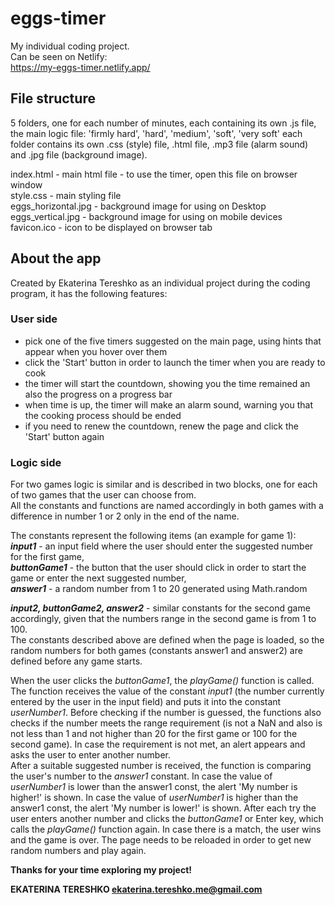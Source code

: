 # eggs-timer

My individual coding project.  
Can be seen on Netlify:  
https://my-eggs-timer.netlify.app/

## File structure 
5 folders, one for each number of minutes, each containing its own .js file, the main logic file:
'firmly hard', 'hard', 'medium', 'soft', 'very soft'
each folder contains its own .css (style) file, .html file, .mp3 file (alarm sound) and .jpg file (background image).  

index.html - main html file - to use the timer, open this file on browser window  
style.css - main styling file  
eggs_horizontal.jpg - background image for using on Desktop
eggs_vertical.jpg - background image for using on mobile devices 
favicon.ico - icon to be displayed on browser tab  

## About the app
Created by Ekaterina Tereshko as an individual project during the coding program, it has the following features:

### User side
- pick one of the five timers suggested on the main page, using hints that appear when you hover over them  
- click the 'Start' button in order to launch the timer when you are ready to cook  
- the timer will start the countdown, showing you the time remained an also the progress on a progress bar
- when time is up, the timer will make an alarm sound, warning you that the cooking process should be ended
- if you need to renew the countdown, renew the page and click the 'Start' button again

### Logic side

For two games logic is similar and is described in two blocks, one for each of two games that the user can choose from.  
All the constants and functions are named accordingly in both games with a difference in number 1 or 2 only in the end of the name.  

The constants represent the following items (an example for game 1):   
***input1*** - an input field where the user should enter the suggested number for the first game,   
***buttonGame1*** - the button that the user should click in order to start the game or enter the next suggested number,  
***answer1*** - a random number from 1 to 20 generated using Math.random  

***input2, buttonGame2, answer2*** - similar constants for the second game accordingly, given that the numbers range in the second game is from 1 to 100.  
The constants described above are defined when the page is loaded, so the random numbers for both games (constants answer1 and answer2) are defined before any game starts.  

When the user clicks the _buttonGame1_, the _playGame()_ function is called. The function receives the value of the constant _input1_ (the number currently entered by the user in the input field) and puts it into the constant _userNumber1_. Before checking if the number is guessed, the functions also checks if the number meets the range requirement (is not a NaN and also is not less than 1 and not higher than 20 for the first game or 100 for the second game). In case the requirement is not met, an alert appears and asks the user to enter another number.   
After a suitable suggested number is received, the function is comparing the user's number to the _answer1_ constant. In case the value of _userNumber1_ is lower than the answer1 const, the alert 'My number is higher!' is shown. In case the value of _userNumber1_ is higher than the answer1 const, the alert 'My number is lower!' is shown. After each try the user enters another number and clicks the _buttonGame1_ or Enter key, which calls the _playGame()_ function again. In case there is a match, the user wins and the game is over. The page needs to be reloaded in order to get new random numbers and play again.

**Thanks for your time exploring my project!**

**EKATERINA TERESHKO
ekaterina.tereshko.me@gmail.com**
